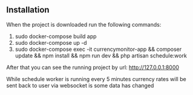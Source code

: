## Installation

When the project is downloaded run the following commands:
1) sudo docker-compose build app
2) sudo docker-compose up -d
3) sudo docker-compose exec -it currencymonitor-app && composer update && npm install && npm run dev && php artisan schedule:work

After that you can see the running project by url: http://127.0.0.1:8000

While schedule worker is running every 5 minutes currency rates will be sent back to user via websocket is some data has changed
